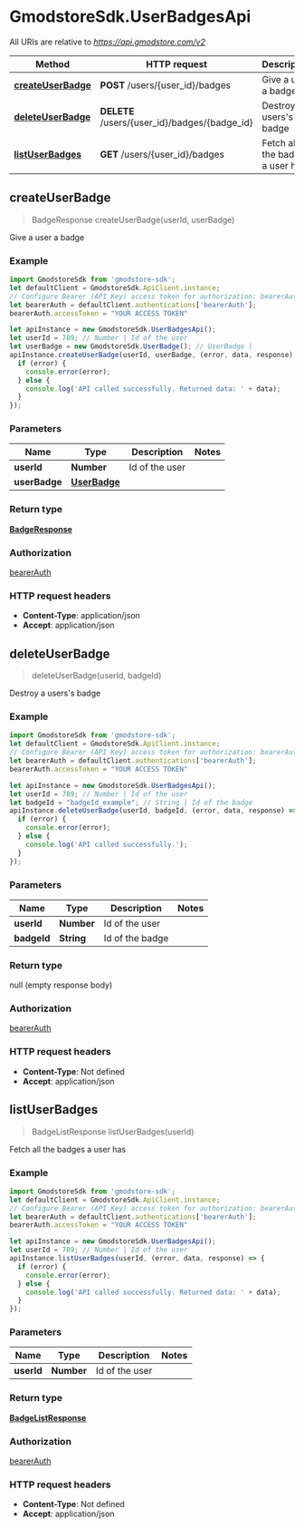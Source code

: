 # GmodstoreSdk.UserBadgesApi

All URIs are relative to *https://api.gmodstore.com/v2*

Method | HTTP request | Description
------------- | ------------- | -------------
[**createUserBadge**](UserBadgesApi.md#createUserBadge) | **POST** /users/{user_id}/badges | Give a user a badge
[**deleteUserBadge**](UserBadgesApi.md#deleteUserBadge) | **DELETE** /users/{user_id}/badges/{badge_id} | Destroy a users&#39;s badge
[**listUserBadges**](UserBadgesApi.md#listUserBadges) | **GET** /users/{user_id}/badges | Fetch all the badges a user has



## createUserBadge

> BadgeResponse createUserBadge(userId, userBadge)

Give a user a badge

### Example

```javascript
import GmodstoreSdk from 'gmodstore-sdk';
let defaultClient = GmodstoreSdk.ApiClient.instance;
// Configure Bearer (API Key) access token for authorization: bearerAuth
let bearerAuth = defaultClient.authentications['bearerAuth'];
bearerAuth.accessToken = "YOUR ACCESS TOKEN"

let apiInstance = new GmodstoreSdk.UserBadgesApi();
let userId = 789; // Number | Id of the user
let userBadge = new GmodstoreSdk.UserBadge(); // UserBadge | 
apiInstance.createUserBadge(userId, userBadge, (error, data, response) => {
  if (error) {
    console.error(error);
  } else {
    console.log('API called successfully. Returned data: ' + data);
  }
});
```

### Parameters


Name | Type | Description  | Notes
------------- | ------------- | ------------- | -------------
 **userId** | **Number**| Id of the user | 
 **userBadge** | [**UserBadge**](UserBadge.md)|  | 

### Return type

[**BadgeResponse**](BadgeResponse.md)

### Authorization

[bearerAuth](../README.md#bearerAuth)

### HTTP request headers

- **Content-Type**: application/json
- **Accept**: application/json


## deleteUserBadge

> deleteUserBadge(userId, badgeId)

Destroy a users&#39;s badge

### Example

```javascript
import GmodstoreSdk from 'gmodstore-sdk';
let defaultClient = GmodstoreSdk.ApiClient.instance;
// Configure Bearer (API Key) access token for authorization: bearerAuth
let bearerAuth = defaultClient.authentications['bearerAuth'];
bearerAuth.accessToken = "YOUR ACCESS TOKEN"

let apiInstance = new GmodstoreSdk.UserBadgesApi();
let userId = 789; // Number | Id of the user
let badgeId = "badgeId_example"; // String | Id of the badge
apiInstance.deleteUserBadge(userId, badgeId, (error, data, response) => {
  if (error) {
    console.error(error);
  } else {
    console.log('API called successfully.');
  }
});
```

### Parameters


Name | Type | Description  | Notes
------------- | ------------- | ------------- | -------------
 **userId** | **Number**| Id of the user | 
 **badgeId** | **String**| Id of the badge | 

### Return type

null (empty response body)

### Authorization

[bearerAuth](../README.md#bearerAuth)

### HTTP request headers

- **Content-Type**: Not defined
- **Accept**: application/json


## listUserBadges

> BadgeListResponse listUserBadges(userId)

Fetch all the badges a user has

### Example

```javascript
import GmodstoreSdk from 'gmodstore-sdk';
let defaultClient = GmodstoreSdk.ApiClient.instance;
// Configure Bearer (API Key) access token for authorization: bearerAuth
let bearerAuth = defaultClient.authentications['bearerAuth'];
bearerAuth.accessToken = "YOUR ACCESS TOKEN"

let apiInstance = new GmodstoreSdk.UserBadgesApi();
let userId = 789; // Number | Id of the user
apiInstance.listUserBadges(userId, (error, data, response) => {
  if (error) {
    console.error(error);
  } else {
    console.log('API called successfully. Returned data: ' + data);
  }
});
```

### Parameters


Name | Type | Description  | Notes
------------- | ------------- | ------------- | -------------
 **userId** | **Number**| Id of the user | 

### Return type

[**BadgeListResponse**](BadgeListResponse.md)

### Authorization

[bearerAuth](../README.md#bearerAuth)

### HTTP request headers

- **Content-Type**: Not defined
- **Accept**: application/json

